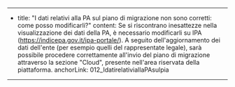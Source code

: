 ---
  - title: "I dati relativi alla PA sul piano di migrazione non sono corretti: come posso modificarli?"
    content: Se si riscontrano inesattezze nella visualizzazione dei dati della PA, è necessario modificarli su IPA (<a href="https://indicepa.gov.it/ipa-portale/">https://indicepa.gov.it/ipa-portale/</a>). A seguito dell'aggiornamento dei dati dell'ente (per esempio quelli del rappresentate legale), sarà possibile procedere correttamente all'invio del piano di migrazione attraverso la sezione "Cloud", presente nell'area riservata della piattaforma.
    anchorLink: 012_IdatirelativiallaPAsulpia
---